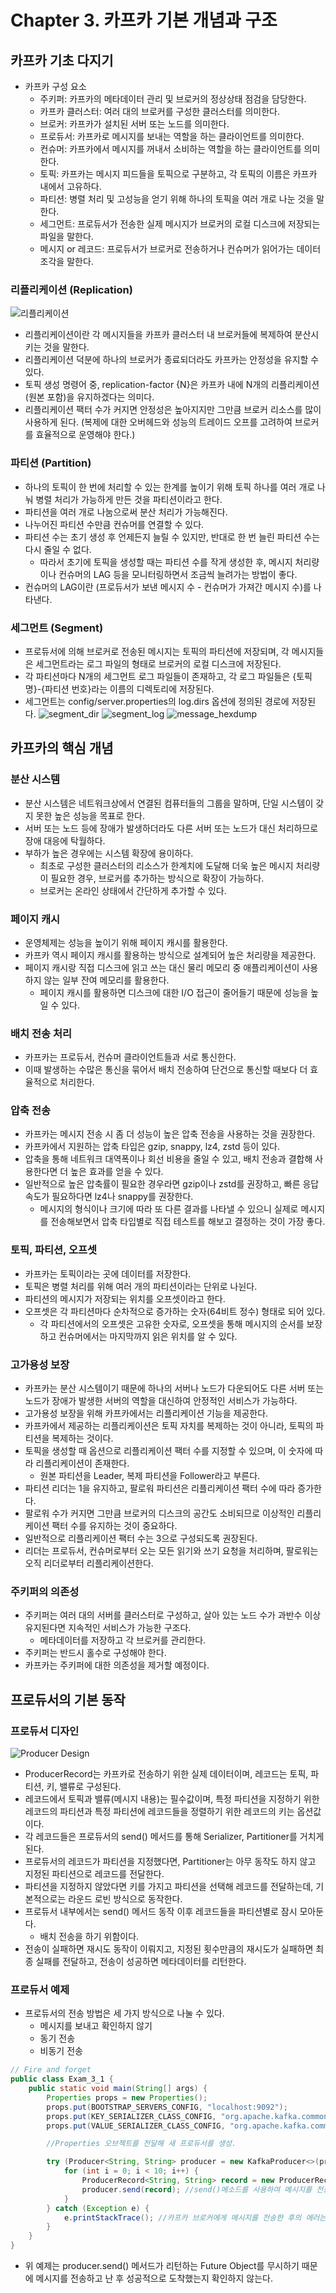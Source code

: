# Chapter 3. 카프카 기본 개념과 구조

## 카프카 기초 다지기
* 카프카 구성 요소
  * 주키퍼: 카프카의 메타데이터 관리 및 브로커의 정상상태 점검을 담당한다.
  * 카프카 클러스터: 여러 대의 브로커를 구성한 클러스터를 의미한다.
  * 브로커: 카프카가 설치된 서버 또는 노드를 의미한다.
  * 프로듀서: 카프카로 메시지를 보내는 역할을 하는 클라이언트를 의미한다.
  * 컨슈머: 카프카에서 메시지를 꺼내서 소비하는 역할을 하는 클라이언트를 의미한다.
  * 토픽: 카프카는 메시지 피드들을 토픽으로 구분하고, 각 토픽의 이름은 카프카 내에서 고유하다.
  * 파티션: 병렬 처리 및 고성능을 얻기 위해 하나의 토픽을 여러 개로 나눈 것을 말한다.
  * 세그먼트: 프로듀서가 전송한 실제 메시지가 브로커의 로컬 디스크에 저장되는 파일을 말한다.
  * 메시지 or 레코드: 프로듀서가 브로커로 전송하거나 컨슈머가 읽어가는 데이터 조각을 말한다.

### 리플리케이션 (Replication)
![리플리케이션](replication.png)
* 리플리케이션이란 각 메시지들을 카프카 클러스터 내 브로커들에 복제하여 분산시키는 것을 말한다.
* 리플리케이션 덕분에 하나의 브로커가 종료되더라도 카프카는 안정성을 유지할 수 있다.
* 토픽 생성 명령어 중, replication-factor {N}은 카프카 내에 N개의 리플리케이션(원본 포함)을 유지하겠다는 의미다.
* 리플리케이션 팩터 수가 커지면 안정성은 높아지지만 그만큼 브로커 리소스를 많이 사용하게 된다. (복제에 대한 오버헤드와 성능의 트레이드 오프를 고려하여 브로커를 효율적으로 운영해야 한다.)

### 파티션 (Partition)
* 하나의 토픽이 한 번에 처리할 수 있는 한계를 높이기 위해 토픽 하나를 여러 개로 나눠 병렬 처리가 가능하게 만든 것을 파티션이라고 한다.
* 파티션을 여러 개로 나눔으로써 분산 처리가 가능해진다.
* 나누어진 파티션 수만큼 컨슈머를 연결할 수 있다.
* 파티션 수는 초기 생성 후 언제든지 늘릴 수 있지만, 반대로 한 번 늘린 파티션 수는 다시 줄일 수 없다.
  * 따라서 초기에 토픽을 생성할 때는 파티션 수를 작게 생성한 후, 메시지 처리량이나 컨슈머의 LAG 등을 모니터링하면서 조금씩 늘려가는 방법이 좋다.
* 컨슈머의 LAG이란 (프로듀서가 보낸 메시지 수 - 컨슈머가 가져간 메시지 수)를 나타낸다.

### 세그먼트 (Segment)
* 프로듀서에 의해 브로커로 전송된 메시지는 토픽의 파티션에 저장되며, 각 메시지들은 세그먼트라는 로그 파일의 형태로 브로커의 로컬 디스크에 저장된다.
* 각 파티션마다 N개의 세그먼트 로그 파일들이 존재하고, 각 로그 파일들은 {토픽명}-{파티션 번호}라는 이름의 디렉토리에 저장된다.
* 세그먼트는 config/server.properties의 log.dirs 옵션에 정의된 경로에 저장된다.
![segment_dir](segment_dir.png)
![segment_log](segment_log.png)
![message_hexdump](hexdump.png)

## 카프카의 핵심 개념

### 분산 시스템
* 분산 시스템은 네트워크상에서 연결된 컴퓨터들의 그룹을 말하며, 단일 시스템이 갖지 못한 높은 성능을 목표로 한다.
* 서버 또는 노드 등에 장애가 발생하더라도 다른 서버 또는 노드가 대신 처리하므로 장애 대응에 탁월하다.
* 부하가 높은 경우에는 시스템 확장에 용이하다.
  * 최초로 구성한 클러스터의 리소스가 한계치에 도달해 더욱 높은 메시지 처리량이 필요한 경우, 브로커를 추가하는 방식으로 확장이 가능하다.
  * 브로커는 온라인 상태에서 간단하게 추가할 수 있다.

### 페이지 캐시
* 운영체제는 성능을 높이기 위해 페이지 캐시를 활용한다.
* 카프카 역시 페이지 캐시를 활용하는 방식으로 설계되어 높은 처리량을 제공한다.
* 페이지 캐시랑 직접 디스크에 읽고 쓰는 대신 물리 메모리 중 애플리케이션이 사용하지 않는 일부 잔여 메모리를 활용한다.
  * 페이지 캐시를 활용하면 디스크에 대한 I/O 접근이 줄어들기 때문에 성능을 높일 수 있다.

### 배치 전송 처리
* 카프카는 프로듀서, 컨슈머 클라이언트들과 서로 통신한다.
* 이때 발생하는 수많은 통신을 묶어서 배치 전송하여 단건으로 통신할 때보다 더 효율적으로 처리한다.

### 압축 전송
* 카프카는 메시지 전송 시 좀 더 성능이 높은 압축 전송을 사용하는 것을 권장한다.
* 카프카에서 지원하는 압축 타입은 gzip, snappy, lz4, zstd 등이 있다.
* 압축을 통해 네트워크 대역폭이나 회선 비용을 줄일 수 있고, 배치 전송과 결합해 사용한다면 더 높은 효과를 얻을 수 있다.
* 일반적으로 높은 압축률이 필요한 경우라면 gzip이나 zstd를 권장하고, 빠른 응답 속도가 필요하다면 lz4나 snappy를 권장한다.
  * 메시지의 형식이나 크기에 따라 또 다른 결과를 나타낼 수 있으니 실제로 메시지를 전송해보면서 압축 타입별로 직접 테스트를 해보고 결정하는 것이 가장 좋다.

### 토픽, 파티션, 오프셋
* 카프카는 토픽이라는 곳에 데이터를 저장한다.
* 토픽은 병렬 처리를 위해 여러 개의 파티션이라는 단위로 나뉜다.
* 파티션의 메시지가 저장되는 위치를 오프셋이라고 한다.
* 오프셋은 각 파티션마다 순차적으로 증가하는 숫자(64비트 정수) 형태로 되어 있다.
  * 각 파티션에서의 오프셋은 고유한 숫자로, 오프셋을 통해 메시지의 순서를 보장하고 컨슈머에서는 마지막까지 읽은 위치를 알 수 있다.

### 고가용성 보장
* 카프카는 분산 시스템이기 때문에 하나의 서버나 노드가 다운되어도 다른 서버 또는 노드가 장애가 발생한 서버의 역할을 대신하여 안정적인 서비스가 가능하다.
* 고가용성 보장을 위해 카프카에서는 리플리케이션 기능을 제공한다.
* 카프카에서 제공하는 리플리케이션은 토픽 자치를 복제하는 것이 아니라, 토픽의 파티션을 복제하는 것이다.
* 토픽을 생성할 때 옵션으로 리플리케이션 팩터 수를 지정할 수 있으며, 이 숫자에 따라 리플리케이션이 존재한다.
  * 원본 파티션을 Leader, 복제 파티션을  Follower라고 부른다.
* 파티션 리더는 1을 유지하고, 팔로워 파티션은 리플리케이션 팩터 수에 따라 증가한다.
* 팔로워 수가 커지면 그만큼 브로커의 디스크의 공간도 소비되므로 이상적인 리플리케이션 팩터 수를 유지하는 것이 중요하다.
* 일반적으로 리플리케이션 팩터 수는 3으로 구성되도록 권장된다.
* 리더는 프로듀서, 컨슈머로부터 오는 모든 읽기와 쓰기 요청을 처리하며, 팔로워는 오직 리더로부터 리플리케이션한다.

### 주키퍼의 의존성
* 주키퍼는 여러 대의 서버를 클러스터로 구성하고, 살아 있는 노드 수가 과반수 이상 유지된다면 지속적인 서비스가 가능한 구조다.
  * 메타데이터를 저장하고 각 브로커를 관리한다.
* 주키퍼는 반드시 홀수로 구성해야 한다.
* 카프카는 주키퍼에 대한 의존성을 제거할 예정이다.

## 프로듀서의 기본 동작

### 프로듀서 디자인
![Producer Design](producer_design.png)
* ProducerRecord는 카프카로 전송하기 위한 실제 데이터이며, 레코드는 토픽, 파티션, 키, 밸류로 구성된다.
* 레코드에서 토픽과 밸류(메시지 내용)는 필수값이며, 특정 파티션을 지정하기 위한 레코드의 파티션과 특정 파티션에 레코드들을 정렬하기 위한 레코드의 키는 옵션값이다.
* 각 레코드들은 프로듀서의 send() 메서드를 통해 Serializer, Partitioner를 거치게 된다.
* 프로듀서의 레코드가 파티션을 지정했다면, Partitioner는 아무 동작도 하지 않고 지정된 파티션으로 레코드를 전달한다.
* 파티션을 지정하지 않았다면 키를 가지고 파티션을 선택해 레코드를 전달하는데, 기본적으로는 라운드 로빈 방식으로 동작한다.
* 프로듀서 내부에서는 send() 메서드 동작 이후 레코드들을 파티션별로 잠시 모아둔다.
  * 배치 전송을 하기 위함이다.
* 전송이 실패하면 재시도 동작이 이뤄지고, 지정된 횟수만큼의 재시도가 실패하면 최종 실패를 전달하고, 전송이 성공하면 메타데이터를 리턴한다.

### 프로듀서 예제
* 프로듀서의 전송 방법은 세 가지 방식으로 나눌 수 있다.
  * 메시지를 보내고 확인하지 않기
  * 동기 전송
  * 비동기 전송
```java
// Fire and forget
public class Exam_3_1 {
    public static void main(String[] args) {
        Properties props = new Properties();
        props.put(BOOTSTRAP_SERVERS_CONFIG, "localhost:9092");
        props.put(KEY_SERIALIZER_CLASS_CONFIG, "org.apache.kafka.common.serialization.StringSerializer");
        props.put(VALUE_SERIALIZER_CLASS_CONFIG, "org.apache.kafka.common.serialization.StringSerializer");

        //Properties 오브젝트를 전달해 새 프로듀서를 생성.

        try (Producer<String, String> producer = new KafkaProducer<>(props)) {
            for (int i = 0; i < 10; i++) {
                ProducerRecord<String, String> record = new ProducerRecord<>("peter-basic-01", "Apache Kafka is a distributed streaming platform - " + i);
                producer.send(record); //send()메소드를 사용하여 메시지를 전송 후 Java Future Ojbect로 RecordMetadata를 리턴 받지만, 리턴값을 무시하므로 메시지가 성공적으로 전송되었는지 알 수 없음.
            }
        } catch (Exception e) {
            e.printStackTrace(); //카프카 브로커에게 메시지를 전송한 후의 에러는 무시하지만, 전송 전 에러가 발생하면 예외를 처리할 수 있음.
        }
    }
}
```
* 위 예제는 producer.send() 메서드가 리턴하는 Future Object를 무시하기 때문에 메시지를 전송하고 난 후 성공적으로 도착했는지 확인하지 않는다.
